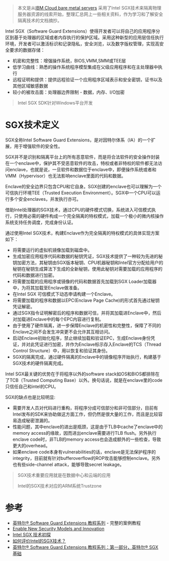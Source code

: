 > 本文是从[IBM Cloud bare metal servers](https://console.bluemix.net/docs/bare-metal/about.html#about) 采用了Intel SGX技术来隔离物理服务器资源的线索开始，整理汇总网上一些相关资料，作为学习和了解安全隔离技术的文档摘抄。

Intel SGX（Software Guard Extensions）使得开发者可以将自己的应用程序分区到基于处理器的区域或者内存执行的保护区域。采用这种新型的应用层信任执行环境，开发者可以激活标识和记录隐私，安全浏览，以及数字版权管理，实现高安全要求的数据存储：

* 机密和完整性：增强操作系统，BIOS,VMM,SMM或TEE层
* 低学习曲线：熟悉的操作系统程序模型集成在父级应用程序和在主处理器中执行
* 远程证明和提供：提供远程验证一个应用程序区域表示和安全密钥，证书以及其他区域敏感数据
* 较小的被攻击面：处理器边界限制 - 数据，内存、I/O加密

> Intel SGX SDK针对Windows平台开发

# SGX技术定义

SGX全称Intel Software Guard Extensions，是对因特尔体系（IA）的一个扩展，用于增强软件的安全性。

SGX并不是识别和隔离平台上的所有恶意软件，而是将合法软件的安全操作封装在一个enclave中，保护其不受恶意软件的攻击，特权或者非特权的软件都无法访问enclave，也就是说，一旦软件和数据位于enclave中，即便操作系统或者和VMM（Hypervisor）也无法影响enclave里面的代码和数据。

Enclave的安全边界只包含CPU和它自身。SGX创建的enclave也可以理解为一个可信执行环境TEE（Trusted Execution Environment）。SGX中一个CPU可以运行多个安全enclaves，并发执行亦可。

借助Intel处理器的SGX技术，通过CPU的硬件模式切换，系统进入可信模式执行，只使用必需的硬件构成一个完全隔离的特权模式，加载一个极小的微内核操作系统支持任务调度，完成身份认证。

通过使用Intel SGX技术，构建Enclave作为完全隔离的特权模式的具体实现方案如下：

* 将需要运行的虚拟机镜像加载到磁盘中。
* 生成加密应用程序代码和数据的秘钥凭证，SGX技术提供了一种较为先进的秘钥加密方法，其秘钥由SGX版本秘钥、CPU机器秘钥和Intel官方分配给用户的秘钥在秘钥生成算法下生成的全新秘钥，使用此秘钥对需要加载的应用程序的代码和数据进行加密。
* 将需要加载的应用程序或镜像的代码和数据首先加载到SGX Loader加载器中，为将其加载至Enclave做准备。
* 在Intel SGX 可信模式下动态申请构建一个Enclave。
* 将需要加载的程序和数据以EPC(Enclave Page Cache)的形式首先通过秘钥凭证解密。
* 通过SGX指令证明解密后的程序和数据可信，并将其加载进Enclave中，然后对加载进Enclave中的每个EPC内容进行复制。
* 由于使用了硬件隔离，进一步保障Enclave的机密性和完整性，保障了不同的Enclave之间不会发生冲突更不会允许其互相访问。
* 启动Enclave初始化程序，禁止继续加载和验证EPC，生成Enclave身份凭证，并对此凭证进行加密，并作为Enclave标示存入Enclave的TCS（Thread Control Structure）中，用以恢复和验证其身份。
* SGX的隔离完成，通过硬件隔离的Enclave中的镜像程序开始执行，构建基于SGX技术的硬件隔离完成。

Intel SGX最关键的优势在于将程序以外的software stack如OS和BIOS都排除在了TCB（Trusted Computing Base）以外。换句话说，就是在enclave里的code只信任自己和intel的CPU。

SGX的缺点也是比较明显:

* 需要开发人员对代码进行重构，将程序分成可信部分和非可信部分，目前有Intel发布的SDK来协助做这方面工作，但仍然是很大量的工作，而且是比较容易造成秘密泄漏的。
* 性能问题，其中enclave的进出是瓶颈，这是由于TLB中cache了enclave中的memory access的缘故，因而进出enclave需要进行TLB flush。另外执行enclave code时，非TLB的memory access也会造成额外的一些检查，导致更大的overhead。
* 如果enclave code本身有vulnerabilities的话，enclave是无法保护程序的integrity，目前就有针对bufferoverflow的ROP攻击能够控制enclave。另外也有些side-channel attack，能够导致secret leakage。

> SGX技术重要应用就是在数据中心和云端的应用
>
> Intel的SGX技术对应的ARM系统Trustzone

# 参考

* [英特尔® Software Guard Extensions 教程系列](https://software.intel.com/zh-cn/articles/introducing-the-intel-software-guard-extensions-tutorial-series) - 完整的案例教程
* [Enable New Security Models and Innovation](https://software.intel.com/en-us/sgx)
* [Intel SGX 技术初探](https://blog.csdn.net/u010071291/article/details/52750372)
* [如何评价Intel的SGX技术？](https://www.zhihu.com/question/31565742)
* [英特尔® Software Guard Extensions 教程系列：第一部分，英特尔® SGX 基础](https://software.intel.com/zh-cn/articles/intel-software-guard-extensions-tutorial-part-1-foundation)